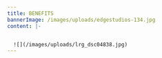 ```yaml
---
title: BENEFITS
bannerImage: /images/uploads/edgestudios-134.jpg
content: |-


  ![](/images/uploads/lrg_dsc04838.jpg)
---
```


